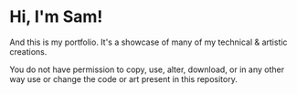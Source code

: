 # Hi, I'm Sam!
And this is my portfolio. It's a showcase of many of my technical & artistic creations.

You do not have permission to copy, use, alter, download, or in any other way use or change the code or art present in this repository.
